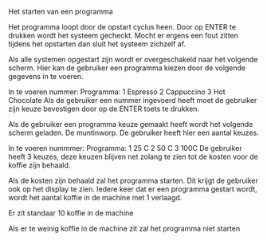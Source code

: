 Het starten van een programma

Het programma loopt door de opstart cyclus heen. Door op ENTER te drukken wordt het  systeem gecheckt. Mocht er ergens een fout zitten tijdens het opstarten dan sluit het systeem zichzelf af.

Als alle systemen opgestart zijn wordt er overgeschakeld naar het volgende scherm. Hier kan de gebruiker een programma kiezen door de volgende gegevens in te voeren.

In te voeren nummer:	Programma:
1	Espresso
2	Cappuccino
3	Hot Chocolate
Als de gebruiker een nummer ingevoerd heeft moet de gebruiker zijn keuze bevestigen door op de ENTER toets te drukken.

Als de gebruiker een programma keuze gemaakt heeft wordt het volgende scherm geladen. De muntinworp. De gebruiker heeft hier een aantal keuzes.

In te voeren nummmer:	Programma:
1	25 C
2	50 C
3	100C
De gebruiker heeft 3 keuzes, deze keuzen blijven net zolang te zien tot de kosten voor de koffie zijn behaald.

Als de kosten zijn behaald zal het programma starten. Dit krijgt de gebruiker ook op het display te zien. Iedere keer dat er een programma gestart wordt, wordt het aantal koffie in de machine met 1 verlaagd.

Er zit standaar 10 koffie in de machine

Als er te weinig koffie in de machine zit zal het programma niet starten

